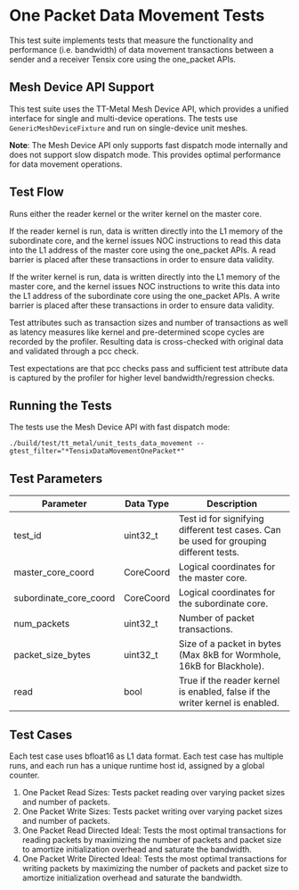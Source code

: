 # One Packet Data Movement Tests

This test suite implements tests that measure the functionality and performance (i.e. bandwidth) of data movement transactions between a sender and a receiver Tensix core using the one_packet APIs.

## Mesh Device API Support
This test suite uses the TT-Metal Mesh Device API, which provides a unified interface for single and multi-device operations. The tests use `GenericMeshDeviceFixture` and run on single-device unit meshes.

**Note**: The Mesh Device API only supports fast dispatch mode internally and does not support slow dispatch mode. This provides optimal performance for data movement operations.

## Test Flow
Runs either the reader kernel or the writer kernel on the master core.

If the reader kernel is run, data is written directly into the L1 memory of the subordinate core, and the kernel issues NOC instructions to read this data into the L1 address of the master core using the one_packet APIs. A read barrier is placed after these transactions in order to ensure data validity.

If the writer kernel is run, data is written directly into the L1 memory of the master core, and the kernel issues NOC instructions to write this data into the L1 address of the subordinate core using the one_packet APIs. A write barrier is placed after these transactions in order to ensure data validity.

Test attributes such as transaction sizes and number of transactions as well as latency measures like kernel and pre-determined scope cycles are recorded by the profiler. Resulting data is cross-checked with original data and validated through a pcc check.

Test expectations are that pcc checks pass and sufficient test attribute data is captured by the profiler for higher level bandwidth/regression checks.

## Running the Tests
The tests use the Mesh Device API with fast dispatch mode:
```
./build/test/tt_metal/unit_tests_data_movement --gtest_filter="*TensixDataMovementOnePacket*"
```

## Test Parameters
| Parameter                 | Data Type             | Description |
| ------------------------- | --------------------- | ----------- |
| test_id                   | uint32_t              | Test id for signifying different test cases. Can be used for grouping different tests. |
| master_core_coord         | CoreCoord             | Logical coordinates for the master core. |
| subordinate_core_coord    | CoreCoord             | Logical coordinates for the subordinate core. |
| num_packets               | uint32_t              | Number of packet transactions. |
| packet_size_bytes         | uint32_t              | Size of a packet in bytes (Max 8kB for Wormhole, 16kB for Blackhole). |
| read                      | bool                  | True if the reader kernel is enabled, false if the writer kernel is enabled. |

## Test Cases
Each test case uses bfloat16 as L1 data format.
Each test case has multiple runs, and each run has a unique runtime host id, assigned by a global counter.

1. One Packet Read Sizes: Tests packet reading over varying packet sizes and number of packets.
2. One Packet Write Sizes: Tests packet writing over varying packet sizes and number of packets.
3. One Packet Read Directed Ideal: Tests the most optimal transactions for reading packets by maximizing the number of packets and packet size to amortize initialization overhead and saturate the bandwidth.
4. One Packet Write Directed Ideal: Tests the most optimal transactions for writing packets by maximizing the number of packets and packet size to amortize initialization overhead and saturate the bandwidth.
